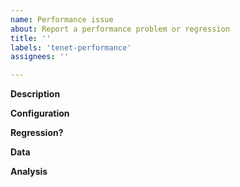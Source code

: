 ```yaml
---
name: Performance issue
about: Report a performance problem or regression
title: ''
labels: 'tenet-performance'
assignees: ''

---
```


<!--This is just a template - feel free to delete any and all of it and replace as appropriate.-->

**Description**
<!--
* Please share a clear and concise description of the performance problem.
* Include minimal steps to reproduce the problem if possible. E.g.: the smallest possible code snippet; or a small repo to clone, with steps to run it.
  -->

**Configuration**
<!--
(If you are posting Benchmark.NET results, this info will be included.)
* Which version of .NET is the code running on?
* What OS version, and what distro if applicable?
* What is the architecture (x64, x86, ARM, ARM64)?
* If relevant, what are the specs of the machine?
  -->

**Regression?**
<!--
* Is this a regression from a previous build or release of .NET Core, or from .NET Framework? If you can try a previous release or build to find out, that can help us narrow down the problem. If you don't know, that's OK.
  -->

**Data**
<!--
* Please include any benchmark results, images of graphs, timings or measurements, or callstacks that are relevant.
* If possible please include text as text rather than images (so it shows up in searches).
* If applicable please include before and after measurements.
* There is helpful information about measuring code in this repo [here](https://github.com/dotnet/performance/blob/master/docs/benchmarking-workflow-dotnet-runtime.md).
  -->

**Analysis**
<!--
* If you have an idea where the problem might lie, let us know that here.
* Please include any pointers to code, relevant changes, or related issues you know of.
* If you don't know, that's OK.
  -->
